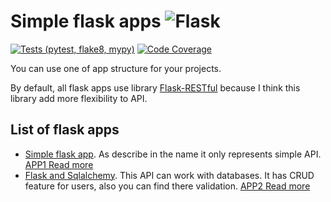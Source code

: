 # Simple flask apps ![Flask](https://img.shields.io/badge/flask-%23000.svg?logo=flask&logoColor=white)

[![Tests (pytest, flake8, mypy)](https://github.com/gurkin33/flask_simple_apps/actions/workflows/tests.yml/badge.svg)](https://github.com/gurkin33/flask_simple_apps/actions/workflows/tests.yml)
[![Code Coverage](https://img.shields.io/codecov/c/github/gurkin33/flask_simple_apps?style=flat-square)](https://codecov.io/gh/gurkin33/flask_simple_apps)


You can use one of app structure for your projects.

By default, all flask apps use library 
[Flask-RESTful](https://flask-restful.readthedocs.io/en/latest/) 
because I think this library add more flexibility to API.

## List of flask apps

- [Simple flask app][]. As describe in the name it only represents simple API. [APP1 Read more][]
- [Flask and Sqlalchemy][]. This API can work with databases. It has CRUD feature for users, also 
you can find there validation. [APP2 Read more][]

[Simple flask app]: https://github.com/gurkin33/flask_simple_apps/tree/main/app1_simple_flask
[APP1 Read more]: https://github.com/gurkin33/flask_simple_apps/tree/main/app1_simple_flask
[Flask and Sqlalchemy]: https://github.com/gurkin33/flask_simple_apps/tree/main/app2_flask_sqlalchemy
[APP2 Read more]: https://github.com/gurkin33/flask_simple_apps/tree/main/app2_flask_sqlalchemy

